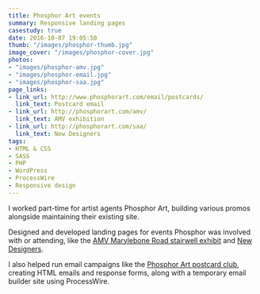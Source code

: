 ```yaml
---
title: Phosphor Art events
summary: Responsive landing pages
casestudy: true
date: 2016-10-07 19:05:50
thumb: "/images/phosphor-thumb.jpg"
image_cover: "/images/phosphor-cover.jpg"
photos:
- "images/phosphor-amv.jpg"
- "images/phosphor-email.jpg"
- "images/phosphor-saa.jpg"
page_links:
- link_url: http://www.phosphorart.com/email/postcards/
  link_text: Postcard email
- link_url: http://phosphorart.com/amv/
  link_text: AMV exhibition
- link_url: http://phosphorart.com/saa/
  link_text: New Designers
tags:
- HTML & CSS
- SASS
- PHP
- WordPress
- ProcessWire
- Responsive design
---
```


I worked part-time for artist agents Phosphor Art, building various promos alongside maintaining their existing site.

Designed and developed landing pages for events Phosphor was involved with or attending, like the [AMV Marylebone Road stairwell exhibit](http://phosphorart.com/amv/) and [New Designers](http://phosphorart.com/saa/). 

I also helped run email campaigns like the [Phosphor Art postcard club](http://www.phosphorart.com/email/postcards/), creating HTML emails and response forms, along with a temporary email builder site using ProcessWire.


